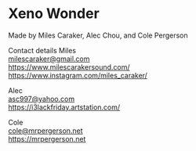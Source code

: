 # Xeno Wonder

Made by Miles Caraker, Alec Chou, and Cole Pergerson

Contact details
Miles<br>
milescaraker@gmail.com <br>
https://www.milescarakersound.com/<br>
https://www.instagram.com/miles_caraker/<br>

Alec<br>
asc997@yahoo.com<br>
https://i3lackfriday.artstation.com/<br>

Cole<br>
cole@mrpergerson.net<br>
https://mrpergerson.net<br>
 
